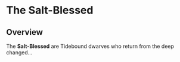 # The Salt-Blessed

## Overview
The **Salt-Blessed** are Tidebound dwarves who return from the deep changed...